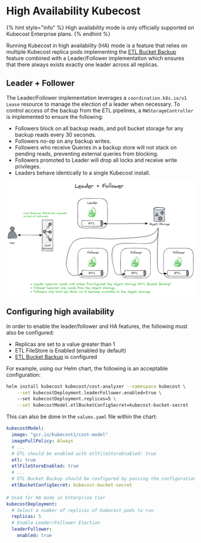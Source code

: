 # High Availability Kubecost

{% hint style="info" %}
High availability mode is only officially supported on Kubecost Enterprise plans.
{% endhint %}

Running Kubecost in high availability (HA) mode is a feature that relies on multiple Kubecost replica pods implementing the [ETL Bucket Backup](etl-backup.md) feature combined with a Leader/Follower implementation which ensures that there always exists exactly one leader across all replicas.

## Leader + Follower

The Leader/Follower implementation leverages a `coordination.k8s.io/v1` `Lease` resource to manage the election of a leader when necessary. To control access of the backup from the ETL pipelines, a `RWStorageController` is implemented to ensure the following:

* Followers block on all backup reads, and poll bucket storage for any backup reads every 30 seconds.
* Followers no-op on any backup writes.
* Followers who receive Queries in a backup store will not stack on pending reads, preventing external queries from blocking.
* Followers promoted to Leader will drop all locks and receive write privileges.
* Leaders behave identically to a single Kubecost install.

![Leader/Follower](https://raw.githubusercontent.com/kubecost/docs/main/images/leader-follower.png)

## Configuring high availability

In order to enable the leader/follower and HA features, the following must also be configured:

* Replicas are set to a value greater than 1
* ETL FileStore is Enabled (enabled by default)
* [ETL Bucket Backup](etl-backup.md) is configured

For example, using our Helm chart, the following is an acceptable configuration:

```bash
helm install kubecost kubecost/cost-analyzer --namespace kubecost \
	--set kubecostDeployment.leaderFollower.enabled=true \ 
	--set kubecostDeployment.replicas=5 \
	--set kubecostModel.etlBucketConfigSecret=kubecost-bucket-secret
```

This can also be done in the `values.yaml` file within the chart:

```yaml
kubecostModel:
  image: "gcr.io/kubecost1/cost-model"
  imagePullPolicy: Always
  # ... 
  # ETL should be enabled with etlFileStoreEnabled: true 
  etl: true
  etlFileStoreEnabled: true 
  # ...
  # ETL Bucket Backup should be configured by passing the configuration secret name
  etlBucketConfigSecret: kubecost-bucket-secret

# Used for HA mode in Enterprise tier
kubecostDeployment:
  # Select a number of replicas of Kubecost pods to run 
  replicas: 5
  # Enable Leader/Follower Election 
  leaderFollower:
    enabled: true
```
